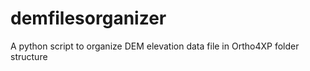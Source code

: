 # demfilesorganizer
A python script to organize DEM elevation data file in Ortho4XP folder structure
